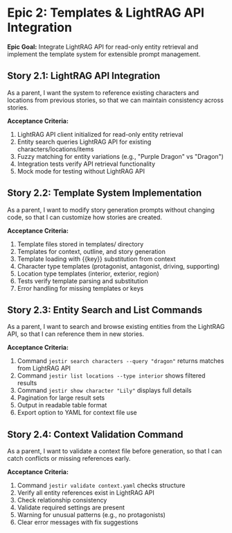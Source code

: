# Epic 2: Templates & LightRAG API Integration

**Epic Goal:** Integrate LightRAG API for read-only entity retrieval and implement the template system for extensible prompt management.

## Story 2.1: LightRAG API Integration

As a parent,
I want the system to reference existing characters and locations from previous stories,
so that we can maintain consistency across stories.

**Acceptance Criteria:**

1. LightRAG API client initialized for read-only entity retrieval
2. Entity search queries LightRAG API for existing characters/locations/items
3. Fuzzy matching for entity variations (e.g., "Purple Dragon" vs "Dragon")
4. Integration tests verify API retrieval functionality
5. Mock mode for testing without LightRAG API

## Story 2.2: Template System Implementation

As a parent,
I want to modify story generation prompts without changing code,
so that I can customize how stories are created.

**Acceptance Criteria:**

1. Template files stored in templates/ directory
2. Templates for context, outline, and story generation
3. Template loading with {{key}} substitution from context
4. Character type templates (protagonist, antagonist, driving, supporting)
5. Location type templates (interior, exterior, region)
6. Tests verify template parsing and substitution
7. Error handling for missing templates or keys

## Story 2.3: Entity Search and List Commands

As a parent,
I want to search and browse existing entities from the LightRAG API,
so that I can reference them in new stories.

**Acceptance Criteria:**

1. Command `jestir search characters --query "dragon"` returns matches from LightRAG API
2. Command `jestir list locations --type interior` shows filtered results
3. Command `jestir show character "Lily"` displays full details
4. Pagination for large result sets
5. Output in readable table format
6. Export option to YAML for context file use

## Story 2.4: Context Validation Command

As a parent,
I want to validate a context file before generation,
so that I can catch conflicts or missing references early.

**Acceptance Criteria:**

1. Command `jestir validate context.yaml` checks structure
2. Verify all entity references exist in LightRAG API
3. Check relationship consistency
4. Validate required settings are present
5. Warning for unusual patterns (e.g., no protagonists)
6. Clear error messages with fix suggestions

